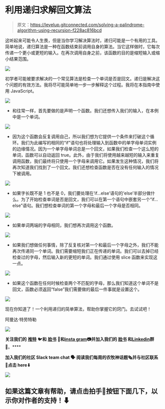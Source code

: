# 利用递归求解回文算法

> 原文：<https://levelup.gitconnected.com/solving-a-palindrome-algorithm-using-recursion-f228ac816bcd>

这听起来可能令人生畏，但是当你学习解决算法时，递归可能是一个有用的工具。简单地说，递归算法是一种在函数结束前调用自身的算法。当它这样做时，它每次传递一个更小或更短的输入。在再次调用自身之前，该函数的目的是缩短输入或缩小结果范围。

![](img/ad6a5ae0365ff6019417a171d7207d66.png)

初学者可能被要求解决的一个常见算法是检查一个单词是否是回文。递归是解决这个问题的有效方法。我将尽可能简单地一步一步解释这个过程。我将在本指南中使用 JavaScript。

![](img/22277d990e35927922e632539a3068f1.png)

*   和往常一样，首先要做的是声明一个函数。我们还想传入我们的输入，在本例中是一个单词。

![](img/a9f70d1b62a819ec89c130bcb9a3b4bb.png)

*   因为这个函数会反复调用自己，所以我们想为它提供一个条件来打破这个循环。我们为此编写的相同的“if”语句也将处理输入到函数中的单字母单词实例的边缘情况。因为一个单字母单词总是一个回文，如果我们检查一个这么短的单词，函数可以自动返回 true。此外，由于我们将使用越来越短的输入来重复调用函数，我们最终将只使用一个字母来调用它。如果发生这种情况，我们将再次知道我们找到了一个回文。我们还想检查函数是否在没有任何输入的情况下被调用。

![](img/c8395adb75e128a7af99b8fe7005b3c4.png)

*   如果字长既不是 1 也不是 0，我们要处理在‘if…else’语句的‘else’半部分做什么。为了开始检查单词是否是回文，我们可以在第一个语句中嵌套另一个“if…else”语句。我们想检查单词的第一个字母和最后一个字母是否相同。

![](img/652153d8064789108cf0fc59422e27b9.png)

*   如果单词两端的字母相同，我们想再次调用这个函数。

![](img/9b187d112b3c76684c7d73e68e514c31.png)

*   如果我们想做任何事情，除了反复核对第一个和最后一个字母之外，我们不能再次传递同一个单词。我们需要缩短我们正在传递的单词。我们可以去掉已经检查过的字母，然后输入新的更短的单词。我们通过使用 slice 函数来实现这一点。

![](img/fdf57cc9b5ad04fa6e0ff7c581325372.png)

*   如果这个函数在任何时候检查两个不匹配的字母，那么我们知道这个单词不是回文，函数必须返回“false”我们需要做的最后一件事就是设置这个。

![](img/a7341c91039e71e4c80d25849abd746d.png)

现在你知道了！一个利用递归的简单算法，帮助你掌握它的窍门。去试试吧！

阿曼达·特劳特勒

![](img/8c7f1f8215dc1aaecd1e708e7650e726.png)

**关注我们的** [**推特**](https://twitter.com/joinfaun) 🐦**和** [**脸书**](https://www.facebook.com/faun.dev/) 👥**和**[**insta gram**](https://instagram.com/fauncommunity/)**📷**并加入我们的** [**脸书**](https://www.facebook.com/groups/364904580892967/) **和**[**Linkedin**](https://www.linkedin.com/company/faundev)**群**💬**。****

****加入我们的社区 Slack team chat** 🗣️ **阅读我们每周的农牧神话题**🗞️**并与社区联系**📣**点击 here⬇****

**[![](img/7b3d9e70f6b0f7a4fa9634700ac09df8.png)](https://www.faun.dev/join/?utm_source=medium.com%2Ffaun&utm_medium=medium&utm_campaign=faunmediumbanner)**

## **如果这篇文章有帮助，请点击拍手👏按钮下面几下，以示你对作者的支持！⬇**